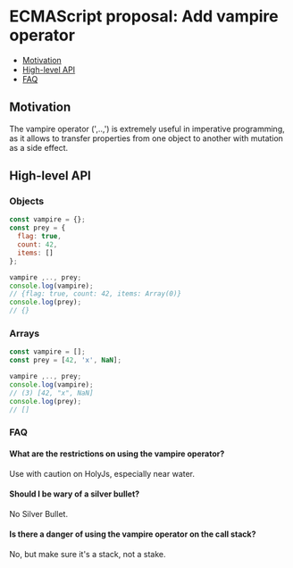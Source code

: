 # ECMAScript proposal: Add vampire operator
- [Motivation](#motivation)
- [High-level API](#high-level-api)
- [FAQ](#faq)

## Motivation

The vampire operator (',..,') is extremely useful in imperative programming, as it allows to transfer properties from one object to another with mutation as a side effect.

## High-level API
### Objects
```js
const vampire = {};
const prey = {
  flag: true,
  count: 42,
  items: []
};

vampire ,.., prey;
console.log(vampire);
// {flag: true, count: 42, items: Array(0)}
console.log(prey);
// {}
```
### Arrays
```js
const vampire = [];
const prey = [42, 'x', NaN];

vampire ,.., prey;
console.log(vampire);
// (3) [42, "x", NaN]
console.log(prey);
// []
```
### FAQ
#### What are the restrictions on using the vampire operator?
Use with caution on HolyJs, especially near water.
#### Should I be wary of a silver bullet?
No Silver Bullet.
#### Is there a danger of using the vampire operator on the call stack?
No, but make sure it's a stack, not a stake.
